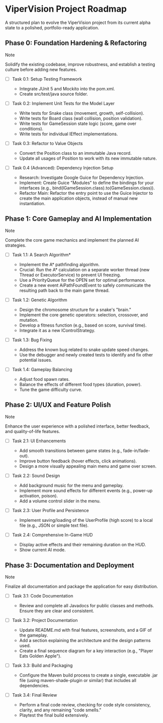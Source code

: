 # ViperVision Project Roadmap
A structured plan to evolve the ViperVision project from its current alpha state to a polished, portfolio-ready application.

## Phase 0: Foundation Hardening & Refactoring
> [!NOTE]
> Solidify the existing codebase, improve robustness, and establish a testing culture before adding new features.

* [ ] Task 0.1: Setup Testing Framework
    * Integrate JUnit 5 and Mockito into the pom.xml.
    * Create src/test/java source folder.

* [ ] Task 0.2: Implement Unit Tests for the Model Layer
    * Write tests for Snake class (movement, growth, self-collision).
    * Write tests for Board class (wall collision, position validation).
    * Write tests for GameSession state logic (score, game over conditions).
    * Write tests for individual IEffect implementations.

* [ ] Task 0.3: Refactor to Value Objects
    * Convert the Position class to an immutable Java record.
    * Update all usages of Position to work with its new immutable nature.

* [ ] Task 0.4 (Advanced): Dependency Injection Setup
    * Research: Investigate Google Guice for Dependency Injection.
    * Implement: Create Guice "Modules" to define the bindings for your interfaces (e.g., bind(IGameSession.class).to(GameSession.class)).
    * Refactor Main: Refactor the entry point to use the Guice Injector to create the main application objects, instead of manual new instantiation.

## Phase 1: Core Gameplay and AI Implementation
> [!NOTE]
> Complete the core game mechanics and implement the planned AI strategies.

* [ ] Task 1.1: A Search Algorithm*
    * Implement the A* pathfinding algorithm.
    * Crucial: Run the A* calculation on a separate worker thread (new Thread or ExecutorService) to prevent UI freezing.
    * Use a PriorityQueue for the OPEN set for optimal performance.
    * Create a new event AiPathFoundEvent to safely communicate the resulting path back to the main game thread.

* [ ] Task 1.2: Genetic Algorithm
    * Design the chromosome structure for a snake's "brain."
    * Implement the core genetic operators: selection, crossover, and mutation.
    * Develop a fitness function (e.g., based on score, survival time).
    * Integrate it as a new IControlStrategy.

* [ ] Task 1.3: Bug Fixing
    * Address the known bug related to snake update speed changes.
    * Use the debugger and newly created tests to identify and fix other potential issues.

* [ ] Task 1.4: Gameplay Balancing
    * Adjust food spawn rates.
    * Balance the effects of different food types (duration, power).
    * Tune the game difficulty curve.

## Phase 2: UI/UX and Feature Polish
> [!NOTE]
> Enhance the user experience with a polished interface, better feedback, and quality-of-life features.

* [ ] Task 2.1: UI Enhancements
    * Add smooth transitions between game states (e.g., fade-in/fade-out).
    * Improve button feedback (hover effects, click animations).
    * Design a more visually appealing main menu and game over screen.

* [ ] Task 2.2: Sound Design
    * Add background music for the menu and gameplay.
    * Implement more sound effects for different events (e.g., power-up activation, poison).
    * Add a volume control slider in the menu.

* [ ] Task 2.3: User Profile and Persistence
    * Implement saving/loading of the UserProfile (high score) to a local file (e.g., JSON or simple text file).

* [ ] Task 2.4: Comprehensive In-Game HUD
    * Display active effects and their remaining duration on the HUD.
    * Show current AI mode.

## Phase 3: Documentation and Deployment
> [!NOTE]
> Finalize all documentation and package the application for easy distribution.

* [ ] Task 3.1: Code Documentation
    * Review and complete all Javadocs for public classes and methods. Ensure they are clear and consistent.

* [ ] Task 3.2: Project Documentation
    * Update README.md with final features, screenshots, and a GIF of the gameplay.
    * Add a section explaining the architecture and the design patterns used.
    * Create a final sequence diagram for a key interaction (e.g., "Player Eats Golden Apple").

* [ ] Task 3.3: Build and Packaging
    * Configure the Maven build process to create a single, executable .jar file (using maven-shade-plugin or similar) that includes all dependencies.

* [ ] Task 3.4: Final Review
    * Perform a final code review, checking for code style consistency, clarity, and any remaining "code smells."
    * Playtest the final build extensively.




